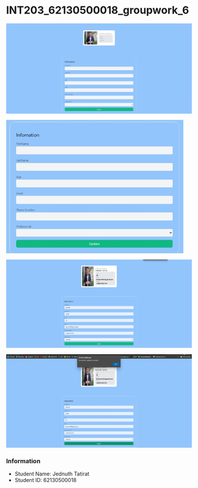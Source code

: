 # INT203_62130500018_groupwork_6

![alt text](/62130500018_groupwork_6/preview_1.jpg/?raw=true "Preview_1")

![alt text](/62130500018_groupwork_6/preview_2.jpg/?raw=true "Preview_2")

![alt text](/62130500018_groupwork_6/preview_3.jpg/?raw=true "Preview_3")

![alt text](/62130500018_groupwork_6/preview_4.jpg/?raw=true "Preview_4")


### Information
- Student Name: Jednuth Tatirat
- Student ID: 62130500018
